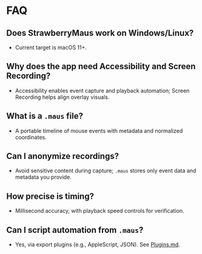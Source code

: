 # FAQ

## Does StrawberryMaus work on Windows/Linux?

- Current target is macOS 11+.

## Why does the app need Accessibility and Screen Recording?

- Accessibility enables event capture and playback automation; Screen Recording helps align overlay visuals.

## What is a `.maus` file?

- A portable timeline of mouse events with metadata and normalized coordinates.

## Can I anonymize recordings?

- Avoid sensitive content during capture; `.maus` stores only event data and metadata you provide.

## How precise is timing?

- Millisecond accuracy, with playback speed controls for verification.

## Can I script automation from `.maus`?

- Yes, via export plugins (e.g., AppleScript, JSON). See [Plugins.md](../support/Plugins.md).
